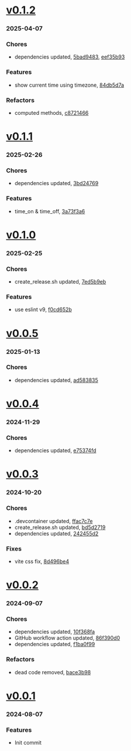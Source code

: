 # <a href='https://github.com/mrjackwills/screen_control_frontend/releases/tag/v0.1.2'>v0.1.2</a>
### 2025-04-07

### Chores
+ dependencies updated, [5bad9483](https://github.com/mrjackwills/screen_control_frontend/commit/5bad948355bdbd3ebe4043a3337d4f9c575fc907), [eef35b93](https://github.com/mrjackwills/screen_control_frontend/commit/eef35b93319e5630cdd85f077bfdddf135aee465)

### Features
+ show current time using timezone, [84db5d7a](https://github.com/mrjackwills/screen_control_frontend/commit/84db5d7a3d66b9efc69e28e1b276c1d0e1c4374b)

### Refactors
+ computed methods, [c8721466](https://github.com/mrjackwills/screen_control_frontend/commit/c872146601e5257c5c60947e39910a256e322031)

# <a href='https://github.com/mrjackwills/screen_control_frontend/releases/tag/v0.1.1'>v0.1.1</a>
### 2025-02-26

### Chores
+ dependencies updated, [3bd24769](https://github.com/mrjackwills/screen_control_frontend/commit/3bd2476915533ed1798581cbb9ff1e738cd30b3a)

### Features
+ time_on & time_off, [3a73f3a6](https://github.com/mrjackwills/screen_control_frontend/commit/3a73f3a62938f1e857d89dfbcb7c93cf065754fd)

# <a href='https://github.com/mrjackwills/screen_control_frontend/releases/tag/v0.1.0'>v0.1.0</a>
### 2025-02-25

### Chores
+ create_release.sh updated, [7ed5b9eb](https://github.com/mrjackwills/screen_control_frontend/commit/7ed5b9eb3749f974b370ad2d494c919badb11551)

### Features
+ use eslint v9, [f0cd652b](https://github.com/mrjackwills/screen_control_frontend/commit/f0cd652bf3d22daebafd537206dae86902adde51)

# <a href='https://github.com/mrjackwills/screen_control_frontend/releases/tag/v0.0.5'>v0.0.5</a>
### 2025-01-13

### Chores
+ dependencies updated, [ad583835](https://github.com/mrjackwills/screen_control_frontend/commit/ad583835e0ebe5f39a5c78b25bf5f0405d45d33e)

# <a href='https://github.com/mrjackwills/screen_control_frontend/releases/tag/v0.0.4'>v0.0.4</a>
### 2024-11-29

### Chores
+ dependencies updated, [e75374fd](https://github.com/mrjackwills/screen_control_frontend/commit/e75374fd47444135d4b5f6ba06cc9c23d38d34fd)

# <a href='https://github.com/mrjackwills/screen_control_frontend/releases/tag/v0.0.3'>v0.0.3</a>
### 2024-10-20

### Chores
+ .devcontainer updated, [ffac7c7e](https://github.com/mrjackwills/screen_control_frontend/commit/ffac7c7e85fc9c5661b7783158e0d65bf5f71028)
+ create_release.sh updated, [bd5d2719](https://github.com/mrjackwills/screen_control_frontend/commit/bd5d2719bb389298e966cf103888c2cff439245f)
+ dependencies updated, [242455d2](https://github.com/mrjackwills/screen_control_frontend/commit/242455d2bf9ec61678b815230b64d06d9b27c777)

### Fixes
+ vite css fix, [8d496be4](https://github.com/mrjackwills/screen_control_frontend/commit/8d496be47f0ba768a721a184aaf3d892b7e56a85)

# <a href='https://github.com/mrjackwills/screen_control_frontend/releases/tag/v0.0.2'>v0.0.2</a>
### 2024-09-07

### Chores
+ dependencies updated, [10f368fa](https://github.com/mrjackwills/screen_control_frontend/commit/10f368fa745ba505e9ae2dd6e73643c0e1c20358)
+ GitHub workflow action updated, [86f390d0](https://github.com/mrjackwills/screen_control_frontend/commit/86f390d0ec4c231464cffbdf1c53fe1583f42bd6)
+ dependencies updated, [f1ba0f99](https://github.com/mrjackwills/screen_control_frontend/commit/f1ba0f992b983603f3a05c40bbfd8aab88130e4a)

### Refactors
+ dead code removed, [bace3b98](https://github.com/mrjackwills/screen_control_frontend/commit/bace3b98bdf3c9d62f0838b218cda5fe495eaaf4)

# <a href='https://github.com/mrjackwills/screen_control_frontend/releases/tag/v0.0.1'>v0.0.1</a>
### 2024-08-07

### Features
+ Init commit
